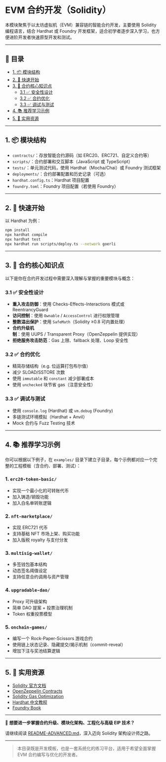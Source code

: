 # EVM 合约开发（Solidity）

本模块聚焦于以太坊虚拟机（EVM）兼容链的智能合约开发，主要使用 Solidity 编程语言，结合 Hardhat 或 Foundry 开发框架，适合初学者逐步深入学习，也方便进阶开发者快速原型开发和测试。

---

## 📖 目录

- [1. 📦 模块结构](#1-模块结构)
- [2. 🚀 快速开始](#2-快速开始)
- [3. 🧠 合约核心知识点](#3-合约核心知识点)
  - [3.1 ✅ 安全性设计](#31-安全性设计)
  - [3.2 ✅ 合约优化](#32-合约优化)
  - [3.3 ✅ 调试与测试](#33-调试与测试)
- [4. 📚 推荐学习示例](#4-推荐学习示例)
- [5. 🔗 实用资源](#5-实用资源)

---

## 1. 📦 模块结构

- `contracts/`：存放智能合约源码（如 ERC20、ERC721、自定义合约等）
- `scripts/`：合约部署和交互脚本（JavaScript 或 TypeScript）
- `tests/`：单元测试代码，使用 Hardhat（Mocha/Chai）或 Foundry 测试框架
- `deployments/`：合约部署配置和历史记录（可选）
- `hardhat.config.ts`：Hardhat 项目配置
- `foundry.toml`：Foundry 项目配置（若使用 Foundry）

---

## 2. 🚀 快速开始

以 Hardhat 为例：

```bash
npm install
npx hardhat compile
npx hardhat test
npx hardhat run scripts/deploy.ts --network goerli
```

---

## 3. 🧠 合约核心知识点

以下是你在合约开发过程中需要深入理解与掌握的重要模块与概念：

### 3.1 ✅ 安全性设计

- **重入攻击防御**：使用 Checks-Effects-Interactions 模式或 ReentrancyGuard
- **访问控制**：使用 `Ownable` / `AccessControl` 进行权限管理
- **整数溢出保护**：使用 `SafeMath`（Solidity ≥0.8 可内置处理）
- **合约升级机制**：使用 UUPS / Transparent Proxy（OpenZeppelin 提供实现）
- **拒绝服务攻击防范**：Gas 上限、fallback 处理、Loop 安全性

### 3.2 ✅ 合约优化

- 精简存储结构（e.g. 位运算打包布尔值）
- 减少 SLOAD/SSTORE 次数
- 使用 `immutable` 和 `constant` 减少部署成本
- 使用 `unchecked` 块节省 gas（注意安全性）

### 3.3 ✅ 调试与测试

- 使用 `console.log` (Hardhat) 或 `vm.debug` (Foundry)
- 多链测试环境模拟（Hardhat + Anvil）
- Mock 合约与 Fuzz Testing 技术

---

## 4. 📚 推荐学习示例

你可以根据以下例子，在 `examples/` 目录下建立子目录，每个示例都对应一个完整的工程模板（含合约、部署、测试）：

### 1. `erc20-token-basic/`

- 实现一个最小化的可转账代币
- 加入铸造/销毁功能
- 加入白名单转账逻辑

### 2. `nft-marketplace/`

- 实现 ERC721 代币
- 支持基础 NFT 市场上架、购买功能
- 加入版税 royalty 与支付分发

### 3. `multisig-wallet/`

- 多签钱包基本结构
- 动态签名阈值设定
- 支持任意合约调用与资产管理

### 4. `upgradable-dao/`

- Proxy 可升级架构
- 简单 DAO 提案 + 投票治理机制
- Token 权重投票模型

### 5. `onchain-games/`

- 编写一个 Rock-Paper-Scissors 游戏合约
- 使用链上状态记录、隐藏提交/揭示机制（commit-reveal）
- 增加下注与奖池结算逻辑

---

## 5. 🔗 实用资源

- [Solidity 官方文档](https://docs.soliditylang.org/)
- [OpenZeppelin Contracts](https://github.com/OpenZeppelin/openzeppelin-contracts)
- [Solidity Gas Optimization](https://github.com/ChilliBits/solidity-gas-optimization-handbook)
- [Hardhat 中文教程](https://learnblockchain.cn/docs/hardhat/)
- [Foundry Book](https://book.getfoundry.sh/)

---

📘 **想要进一步掌握合约升级、模块化架构、工程化与高级 EIP 技术？**

请继续阅读 [README-ADVANCED.md](./README-ADVANCED.md)，深入迈向 Solidity 架构设计师之路。

---

> 本目录既是开发模板，也是一套系统化的练习平台，适用于希望全面掌握 EVM 合约编写与优化的开发者。